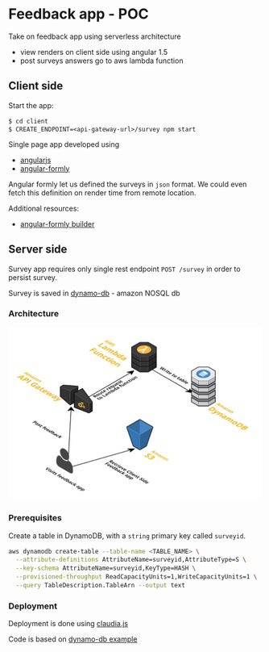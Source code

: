 # Feedback app - POC

Take on feedback app using serverless architecture

- view renders on client side using angular 1.5
- post surveys answers go to aws lambda function


## Client side

Start the app:

    $ cd client
    $ CREATE_ENDPOINT=<api-gateway-url>/survey npm start

Single page app developed using

- [angularjs][angularjs]
- [angular-formly][angular-formly]

Angular formly let us defined the surveys in `json` format. We could even fetch this definition
on render time from remote location.


Additional resources:

- [angular-formly builder][angular-formly builder]

## Server side

Survey app requires only single rest endpoint `POST /survey` in order to persist survey.

Survey is saved in [dynamo-db][dynamo-db] - amazon NOSQL db

### Architecture

![architecture overview](architecture.jpg)

### Prerequisites

Create a table in DynamoDB, with a `string` primary key called `surveyid`.

```bash
aws dynamodb create-table --table-name <TABLE_NAME> \
  --attribute-definitions AttributeName=surveyid,AttributeType=S \
  --key-schema AttributeName=surveyid,KeyType=HASH \
  --provisioned-throughput ReadCapacityUnits=1,WriteCapacityUnits=1 \
  --query TableDescription.TableArn --output text
```


### Deployment

Deployment is done using [claudia.js][claudiajs]

Code is based on [dynamo-db example][dynamo-db example]




[angularjs]: https://angularjs.org/
[angular-formly]: http://angular-formly.com/
[angular-formly builder]: https://rawgit.com/MacKentoch/easyFormGenerator/v1.1.0/index_StepWay.html
[claudiajs]: https://claudiajs.com/documentation.html
[dynamo-db]: http://docs.aws.amazon.com/amazondynamodb/latest/developerguide/Introduction.html
[dynamo-db example]: https://github.com/claudiajs/example-projects/tree/master/dynamodb-example
